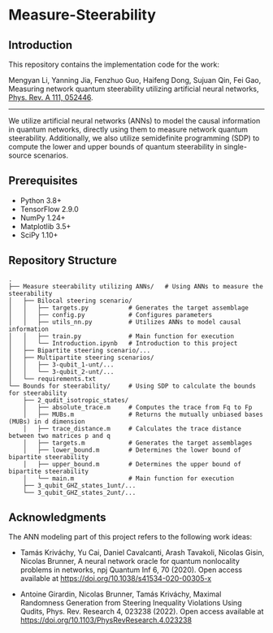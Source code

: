 # Measure-Steerability
## Introduction

This repository contains the implementation code for the work:

Mengyan Li, Yanning Jia, Fenzhuo Guo, Haifeng Dong, Sujuan Qin, Fei Gao, Measuring network quantum steerability utilizing artificial neural networks, [Phys. Rev. A 111, 052446]([https://doi.org/10.1103/PhysRevA.111.052446).

---

We utilize artificial neural networks (ANNs) to model the causal information in quantum networks, directly using them to measure network quantum steerability. Additionally, we also utilize semidefinite programming (SDP) to compute the lower and upper bounds of quantum steerability in single-source scenarios.

## Prerequisites

- Python 3.8+
- TensorFlow 2.9.0
- NumPy 1.24+
- Matplotlib 3.5+
- SciPy 1.10+

## Repository Structure

```
.
├── Measure steerability utilizing ANNs/   # Using ANNs to measure the steerability
│   ├── Bilocal steering scenario/
│   │   ├── targets.py           # Generates the target assemblage
│   │   ├── config.py            # Configures parameters
│   │   ├── utils_nn.py          # Utilizes ANNs to model causal information
│   │   ├── train.py             # Main function for execution
│   │   └── Introduction.ipynb   # Introduction to this project
│   ├── Bipartite steering scenario/...
│   ├── Multipartite steering scenarios/
│   │   ├── 3-qubit_1-unt/...
│   │   └── 3-qubit_2-unt/...
│   └── requirements.txt
└── Bounds for steerability/     # Using SDP to calculate the bounds for steerability
    ├── 2_qudit_isotropic_states/
    │   ├── absolute_trace.m     # Computes the trace from Fq to Fp
    │   ├── MUBs.m               # Returns the mutually unbiased bases (MUBs) in d dimension
    │   ├── trace_distance.m     # Calculates the trace distance between two matrices p and q
    │   ├── targets.m            # Generates the target assemblages
    │   ├── lower_bound.m        # Determines the lower bound of bipartite steerability
    │   ├── upper_bound.m        # Determines the upper bound of bipartite steerability
    │   └── main.m               # Main function for execution
    ├── 3_qubit_GHZ_states_1unt/...
    └── 3_qubit_GHZ_states_2unt/...
```

## Acknowledgments

The ANN modeling part of this project refers to the following work ideas:

- Tamás Kriváchy, Yu Cai, Daniel Cavalcanti, Arash Tavakoli, Nicolas Gisin, Nicolas Brunner, A neural network oracle for quantum nonlocality problems in networks, npj Quantum Inf 6, 70 (2020). Open access available at https://doi.org/10.1038/s41534-020-00305-x

- Antoine Girardin, Nicolas Brunner, Tamás Kriváchy, Maximal Randomness Generation from Steering Inequality Violations Using Qudits, Phys. Rev. Research 4, 023238 (2022). Open access available at https://doi.org/10.1103/PhysRevResearch.4.023238


